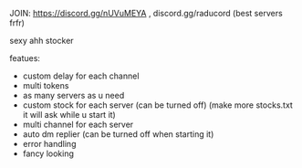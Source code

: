 JOIN: https://discord.gg/nUVuMEYA , discord.gg/raducord (best servers frfr)

sexy ahh stocker

featues:
- custom delay for each channel 
- multi tokens
- as many servers as u need
- custom stock for each server (can be turned off) (make more stocks.txt it will ask while u start it)
- multi channel for each server 
- auto dm replier (can be turned off when starting it)
- error handling
- fancy looking

